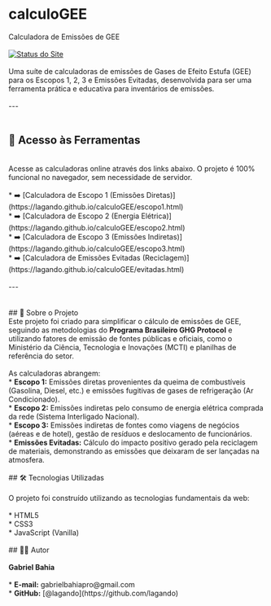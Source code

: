 # calculoGEE
Calculadora de Emissões de GEE<br>
<br>
[![Status do Site](https://github.com/lagando/calculoGEE/actions/workflows/pages/pages-build-deployment/badge.svg)](https://lagando.github.io/calculoGEE/escopo1.html)<br>
<br>
Uma suíte de calculadoras de emissões de Gases de Efeito Estufa (GEE) para os Escopos 1, 2, 3 e Emissões Evitadas, desenvolvida para ser uma ferramenta prática e educativa para inventários de emissões.<br>
<br>
---<br>
<br>
## 🚀 Acesso às Ferramentas<br>
<br>
Acesse as calculadoras online através dos links abaixo. O projeto é 100% funcional no navegador, sem necessidade de servidor.<br>
<br>
* ➡️ [Calculadora de Escopo 1 (Emissões Diretas)] (https://lagando.github.io/calculoGEE/escopo1.html)<br>
* ➡️ [Calculadora de Escopo 2 (Energia Elétrica)] (https://lagando.github.io/calculoGEE/escopo2.html)<br>
* ➡️ [Calculadora de Escopo 3 (Emissões Indiretas)] (https://lagando.github.io/calculoGEE/escopo3.html)<br>
* ➡️ [Calculadora de Emissões Evitadas (Reciclagem)] (https://lagando.github.io/calculoGEE/evitadas.html)<br>
<br>
---<br>
<br>
<br>## 📖 Sobre o Projeto
<br>
Este projeto foi criado para simplificar o cálculo de emissões de GEE, seguindo as metodologias do <b>Programa Brasileiro GHG Protocol</b> e utilizando fatores de emissão de fontes públicas e oficiais, como o Ministério da Ciência, Tecnologia e Inovações (MCTI) e planilhas de referência do setor.
<br><br>
As calculadoras abrangem:<br>
* <b>Escopo 1:</b> Emissões diretas provenientes da queima de combustíveis (Gasolina, Diesel, etc.) e emissões fugitivas de gases de refrigeração (Ar Condicionado).<br>
* <b>Escopo 2:</b> Emissões indiretas pelo consumo de energia elétrica comprada da rede (Sistema Interligado Nacional).<br>
* <b>Escopo 3:</b> Emissões indiretas de fontes como viagens de negócios (aéreas e de hotel), gestão de resíduos e deslocamento de funcionários.<br>
* <b>Emissões Evitadas:</b> Cálculo do impacto positivo gerado pela reciclagem de materiais, demonstrando as emissões que deixaram de ser lançadas na atmosfera.<br>
<br>
## 🛠️ Tecnologias Utilizadas<br>
<br>
O projeto foi construído utilizando as tecnologias fundamentais da web:<br>
<br>
* HTML5<br>
* CSS3<br>
* JavaScript (Vanilla)<br>
<br>
## 👨‍💻 Autor<br>
<br>
<b>Gabriel Bahia</b><br>
<br>
* <b>E-mail:</b> gabrielbahiapro@gmail.com<br>
* <b>GitHub:</b> [@lagando](https://github.com/lagando)<br>

